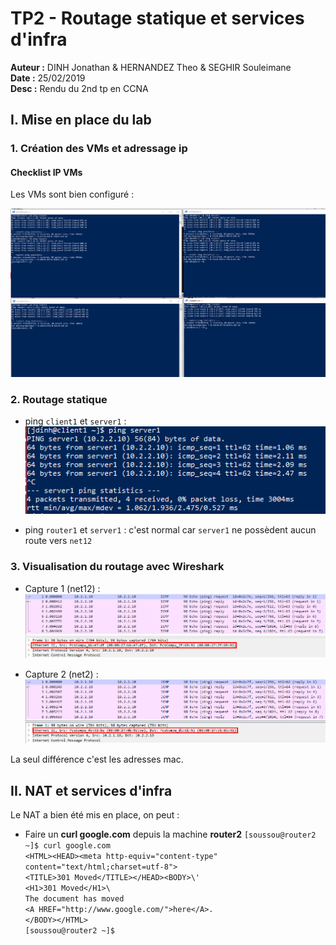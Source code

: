 # TP2 - Routage statique et services d'infra

**Auteur :** DINH Jonathan & HERNANDEZ Theo & SEGHIR Souleimane <br />
**Date :** 25/02/2019 <br />
**Desc :** Rendu du 2nd tp en CCNA

## I. Mise en place du lab
### 1. Création des VMs et adressage ip
#### Checklist IP VMs

Les VMs sont bien configuré :

![Screenshot_1](https://github.com/KyoshinSan/B2-CCNA/blob/master/tp/2/Screenshot_1.png?raw=true)

### 2. Routage statique

- ping `client1` et `server1` :<br />
![Screenshot_2](https://github.com/KyoshinSan/B2-CCNA/blob/master/tp/2/Screenshot_2.png?raw=true)
 
- ping `router1` et `server1` :
  c'est normal car `server1` ne possèdent aucun route vers `net12`
  
### 3. Visualisation du routage avec Wireshark
  
- Capture 1 (net12) :
![Screenshot_3](https://github.com/KyoshinSan/B2-CCNA/blob/master/tp/2/Screenshot_3.png?raw=true)

- Capture 2 (net2) :
![Screenshot_4](https://github.com/KyoshinSan/B2-CCNA/blob/master/tp/2/Screenshot_4.png?raw=true)

La seul différence c'est les adresses mac.

## II. NAT et services d'infra

Le NAT a bien été mis en place, on peut :
- Faire un <b>curl google.com</b> depuis la machine <b>router2</b> 
`[soussou@router2 ~]$ curl google.com`<br />
`<HTML><HEAD><meta http-equiv="content-type" content="text/html;charset=utf-8">`<br />
`<TITLE>301 Moved</TITLE></HEAD><BODY>\'`<br />
`<H1>301 Moved</H1>\`<br />
`The document has moved`<br />
`<A HREF="http://www.google.com/">here</A>.`<br />
`</BODY></HTML>`<br />
`[soussou@router2 ~]$`

